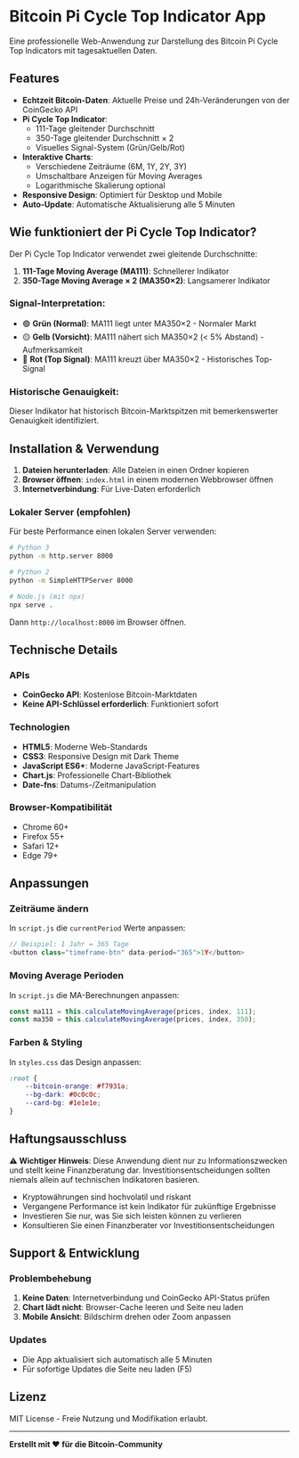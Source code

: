 # Bitcoin Pi Cycle Top Indicator App

Eine professionelle Web-Anwendung zur Darstellung des Bitcoin Pi Cycle Top Indicators mit tagesaktuellen Daten.

## Features

- **Echtzeit Bitcoin-Daten**: Aktuelle Preise und 24h-Veränderungen von der CoinGecko API
- **Pi Cycle Top Indicator**: 
  - 111-Tage gleitender Durchschnitt
  - 350-Tage gleitender Durchschnitt × 2
  - Visuelles Signal-System (Grün/Gelb/Rot)
- **Interaktive Charts**: 
  - Verschiedene Zeiträume (6M, 1Y, 2Y, 3Y)
  - Umschaltbare Anzeigen für Moving Averages
  - Logarithmische Skalierung optional
- **Responsive Design**: Optimiert für Desktop und Mobile
- **Auto-Update**: Automatische Aktualisierung alle 5 Minuten

## Wie funktioniert der Pi Cycle Top Indicator?

Der Pi Cycle Top Indicator verwendet zwei gleitende Durchschnitte:

1. **111-Tage Moving Average (MA111)**: Schnellerer Indikator
2. **350-Tage Moving Average × 2 (MA350×2)**: Langsamerer Indikator

### Signal-Interpretation:

- 🟢 **Grün (Normal)**: MA111 liegt unter MA350×2 - Normaler Markt
- 🟡 **Gelb (Vorsicht)**: MA111 nähert sich MA350×2 (< 5% Abstand) - Aufmerksamkeit
- 🔴 **Rot (Top Signal)**: MA111 kreuzt über MA350×2 - Historisches Top-Signal

### Historische Genauigkeit:
Dieser Indikator hat historisch Bitcoin-Marktspitzen mit bemerkenswerter Genauigkeit identifiziert.

## Installation & Verwendung

1. **Dateien herunterladen**: Alle Dateien in einen Ordner kopieren
2. **Browser öffnen**: `index.html` in einem modernen Webbrowser öffnen
3. **Internetverbindung**: Für Live-Daten erforderlich

### Lokaler Server (empfohlen)
Für beste Performance einen lokalen Server verwenden:

```bash
# Python 3
python -m http.server 8000

# Python 2
python -m SimpleHTTPServer 8000

# Node.js (mit npx)
npx serve .
```

Dann `http://localhost:8000` im Browser öffnen.

## Technische Details

### APIs
- **CoinGecko API**: Kostenlose Bitcoin-Marktdaten
- **Keine API-Schlüssel erforderlich**: Funktioniert sofort

### Technologien
- **HTML5**: Moderne Web-Standards
- **CSS3**: Responsive Design mit Dark Theme
- **JavaScript ES6+**: Moderne JavaScript-Features
- **Chart.js**: Professionelle Chart-Bibliothek
- **Date-fns**: Datums-/Zeitmanipulation

### Browser-Kompatibilität
- Chrome 60+
- Firefox 55+
- Safari 12+
- Edge 79+

## Anpassungen

### Zeiträume ändern
In `script.js` die `currentPeriod` Werte anpassen:

```javascript
// Beispiel: 1 Jahr = 365 Tage
<button class="timeframe-btn" data-period="365">1Y</button>
```

### Moving Average Perioden
In `script.js` die MA-Berechnungen anpassen:

```javascript
const ma111 = this.calculateMovingAverage(prices, index, 111);
const ma350 = this.calculateMovingAverage(prices, index, 350);
```

### Farben & Styling
In `styles.css` das Design anpassen:

```css
:root {
    --bitcoin-orange: #f7931a;
    --bg-dark: #0c0c0c;
    --card-bg: #1e1e1e;
}
```

## Haftungsausschluss

**⚠️ Wichtiger Hinweis**: Diese Anwendung dient nur zu Informationszwecken und stellt keine Finanzberatung dar. Investitionsentscheidungen sollten niemals allein auf technischen Indikatoren basieren.

- Kryptowährungen sind hochvolatil und riskant
- Vergangene Performance ist kein Indikator für zukünftige Ergebnisse
- Investieren Sie nur, was Sie sich leisten können zu verlieren
- Konsultieren Sie einen Finanzberater vor Investitionsentscheidungen

## Support & Entwicklung

### Problembehebung
1. **Keine Daten**: Internetverbindung und CoinGecko API-Status prüfen
2. **Chart lädt nicht**: Browser-Cache leeren und Seite neu laden
3. **Mobile Ansicht**: Bildschirm drehen oder Zoom anpassen

### Updates
- Die App aktualisiert sich automatisch alle 5 Minuten
- Für sofortige Updates die Seite neu laden (F5)

## Lizenz

MIT License - Freie Nutzung und Modifikation erlaubt.

---

**Erstellt mit ❤️ für die Bitcoin-Community**
